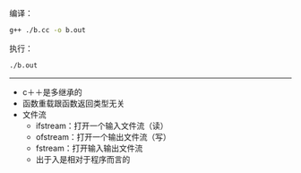 编译：
```sh
g++ ./b.cc -o b.out
```
执行：
```sh
./b.out
```

---

* c＋＋是多继承的
* 函数重载跟函数返回类型无关
* 文件流
  - ifstream：打开一个输入文件流（读）
  - ofstream：打开一个输出文件流（写）
  - fstream：打开输入输出文件流
  - 出于入是相对于程序而言的